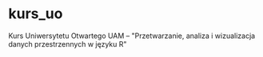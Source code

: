 # kurs_uo
Kurs Uniwersytetu Otwartego UAM – "Przetwarzanie, analiza i wizualizacja danych przestrzennych w języku R"
